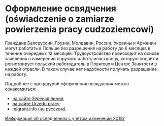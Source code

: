 # Оформление освядчения (oświadczenie o zamiarze powierzenia pracy cudzoziemcowi)

Граждане Белоруссии, Грузии, Молдавии, России, Украины и Армении могут работать в Польше без разрешения на работу до 6 месяцев в течение очередных 12 месяцев. Трудоустройство происходит на основе заявления о намерении поручить работу иностранцу, которую подаёт и регистрирует польский работодатель в Повятовом Центре Занятости в каждой отрасли. В таком случае нет надобности получать разрешение на работу.

Подробнее с процедурой оформления освядчения можно ознакомиться:
* [на сайте Зеленая линия](http://zielonalinia.gov.pl/Powierzenie-pracy-cudzoziemcowi-na-podstawie-oswiadczenia-32235);
* [на сайте Urzędu pracy](https://www.up.warszawa.pl/index.php/pracodawcy/informacje-o-zatrudnianiu-cudzoziemcow-spoza-ue-i-eog-od-1-stycznia-2018-r/oswiadczenie-o-powierzeniu-wykonywania-pracy-cudzoziemcowi-od-1-stycznia-2018-r);
* [migrant.info (на русском)](http://www.migrant.info.pl/%D0%97%D0%B0%D1%8F%D0%B2%D0%BB%D0%B5%D0%BD%D0%B8%D0%B5_%D0%BE_%D0%BD%D0%B0%D0%BC%D0%B5%D1%80%D0%B5%D0%BD%D0%B8%D0%B8_%D0%BF%D0%BE%D1%80%D1%83%D1%87%D0%B8%D1%82%D1%8C_%D1%80%D0%B0%D0%B1%D0%BE%D1%82%D1%83_%D0%B8%D0%BD%D0%BE%D1%81%D1%82%D1%80%D0%B0%D0%BD%D1%86%D1%83.html).

[Информация об освядчениях с учетом изменений 2018г](https://www.mpips.gov.pl/praca/zatrudnianie-cudzoziemcow--zmiany-od-2018-r/pytania-i-odpowiedzi/)
